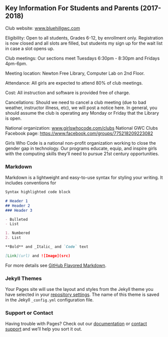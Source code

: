 ## Key Information For Students and Parents (2017-2018)

Club website: www.bluehillgwc.com
 
Eligibility: Open to all students, Grades 6-12, by enrollment only. Registration is now closed and all slots are filled, but students my sign up for the wait list in case a slot opens up.

Club meetings: Our sections meet Tuesdays 6:30pm - 8:30pm and Fridays 4pm-6pm.

Meeting location: Newton Free Library, Computer Lab on 2nd Floor.

Attendance: All girls are expected to attend 80% of club meetings.

Cost: All instruction and software is provided free of charge.

Cancellations: Should we need to cancel a club meeting (due to bad weather, instructor illness, etc), we will post a notice here. In general, you should assume the club is operating any Monday or Friday that the Library is open. 

National organization: www.girlswhocode.com/clubs
National GWC Clubs Facebook page: https://www.facebook.com/groups/775218209223082

Girls Who Code is a national non-profit organization working to close the gender gap in technology. Our programs educate, equip, and inspire girls with the computing skills they’ll need to pursue 21st century opportunities.

### Markdown

Markdown is a lightweight and easy-to-use syntax for styling your writing. It includes conventions for

```markdown
Syntax highlighted code block

# Header 1
## Header 2
### Header 3

- Bulleted
- List

1. Numbered
2. List

**Bold** and _Italic_ and `Code` text

[Link](url) and ![Image](src)
```

For more details see [GitHub Flavored Markdown](https://guides.github.com/features/mastering-markdown/).

### Jekyll Themes

Your Pages site will use the layout and styles from the Jekyll theme you have selected in your [repository settings](https://github.com/bluehillgwc/bluehillgwc/settings). The name of this theme is saved in the Jekyll `_config.yml` configuration file.

### Support or Contact

Having trouble with Pages? Check out our [documentation](https://help.github.com/categories/github-pages-basics/) or [contact support](https://github.com/contact) and we’ll help you sort it out.
